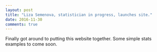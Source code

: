 ```yaml
---
layout: post
title: "Liza Semenova, statistician in progress, launches site."
date: 2016-11-30
comments: true
---
```


Finally got around to putting this website together. Some simple stats examples to come soon.
